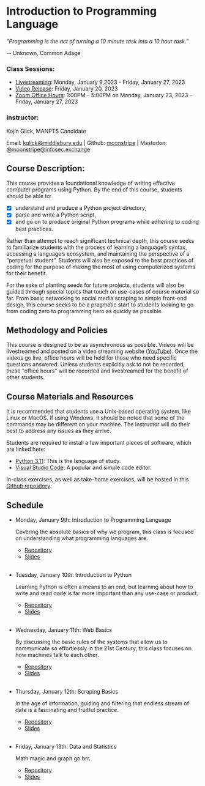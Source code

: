# Introduction to Programming Language

*"Programming is the act of turning a 10 minute task into a 10 hour task."*

-- Unknown, Common Adage

### Class Sessions:
- [Livestreaming](https://www.twitch.tv/moonstripestream): Monday, January 9,2023 - Friday, January 27, 2023
- [Video Release](https://www.youtube.com/CTECMIIS): Friday, January 20, 2023
- [Zoom Office Hours](https://middlebury.zoom.us/j/8424697123?pwd=VWJlbndkWVdNc1hZQ3pERFF2YzJEZz09): 1:00PM – 5:00PM on Monday, January 23, 2023 – Friday, January 27, 2023

### Instructor:
Kojin Glick, MANPTS Candidate

Email: [kglick@middlebury.edu](mailto:kglick@middlebury.edu) | Github: [moonstripe](https://github.com/moonstripe) | Mastodon: [@moonstripe@infosec.exchange](https://infosec.exchange/@moonstripe)

## Course Description:

This course provides a foundational knowledge of writing effective computer programs using Python. By the end of this course, students should be able to:
- [x] understand and produce a Python project directory, 
- [x] parse and write a Python script, 
- [x] and go on to produce original Python programs while adhering to coding best practices.

Rather than attempt to reach significant technical depth, this course seeks to familiarize students with the process of learning a language’s syntax, accessing a language’s ecosystem, and maintaining the perspective of a “perpetual student”. Students will also be exposed to the best practices of coding for the purpose of making the most of using computerized systems for their benefit.

For the sake of planting seeds for future projects, students will also be guided through special topics that touch on use-cases of course material so far. From basic networking to social media scraping to simple front-end design, this course seeks to be a pragmatic start to students looking to go from coding zero to programming hero as quickly as possible. 

## Methodology and Policies

This course is designed to be as asynchronous as possible. Videos will be livestreamed and posted on a video streaming website ([YouTube](https://www.youtube.com/playlist?list=PL8pOUmyyjmehqEUiHzhwdus1DpePB4ylW)). Once the videos go live, office hours will be held for those who need specific questions answered. Unless students explicitly ask to not be recorded, these "office hours" will be recorded and livestreamed for the benefit of other students.

## Course Materials and Resources

It is recommended that students use a Unix-based operating system, like Linux or MacOS. If using Windows, it should be noted that some of the commands may be different on your machine. The instructor will do their best to address any issues as they arrive.

Students are required to install a few important pieces of software, which are linked here:

- [Python 3.11](https://www.python.org/downloads/): This is the language of study.
- [Visual Studio Code](https://code.visualstudio.com/download): A popular and simple code editor.

In-class exercises, as well as take-home exercises, will be hosted in this [Github repository](TODO_include_github). 



## Schedule

- Monday, January 9th: Introduction to Programming Language

  Covering the absolute basics of why we program, this class is focused on understanding what programming languages are. 

  - [Repository]()
  - [Slides](https://docs.google.com/presentation/d/17hKLh53A_JLE-Zls40YYiY5OMow2mZ_8xBmXz_6A4iI/edit?usp=sharing)
<br/><br/>
- Tuesday, January 10th: Introduction to Python

  Learning Python is often a means to an end, but learning about how to write and read code is far more important than any use-case or product.

  - [Repository]()
  - [Slides](https://docs.google.com/presentation/d/1mJ5GvlaCEirSUQnQ8S_l_g8lS34vB1D4LiyomvkxvWI/edit?usp=sharing)
<br/><br/>
- Wednesday, January 11th: Web Basics

  By discussing the basic rules of the systems that allow us to communicate so effortlessly in the 21st Century, this class focuses on how machines talk to each other.

  - [Repository]()
  - [Slides](https://docs.google.com/presentation/d/1AEwQCERGp2ngGncckdH9rGDgNOIAPdDs8C6ZPlfsobQ/edit?usp=share_link)
<br/><br/>
- Thursday, January 12th: Scraping Basics
  
  In the age of information, guiding and filtering that endless stream of data is a fascinating and fruitful practice.

  - [Repository]()
  - [Slides](https://docs.google.com/presentation/d/1nrwOEuPM3Sk2jfZ5M5DQA3MXMdI6BXdmdFQOEqcxooU/edit?usp=sharing)
<br/><br/>
- Friday, January 13th: Data and Statistics
  
  Math magic and graph go brr.

  - [Repository]()
  - [Slides](https://docs.google.com/presentation/d/1FsSpmf4rx6oiuP9bMah4gyGi4tIHuJQgmeupN1C1feA/edit?usp=share_link)